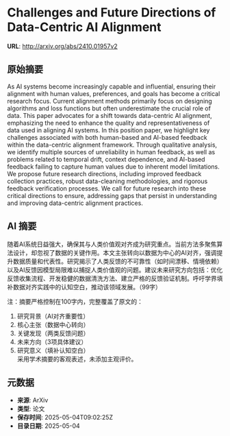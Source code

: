 # Challenges and Future Directions of Data-Centric AI Alignment

**URL**: http://arxiv.org/abs/2410.01957v2

## 原始摘要

As AI systems become increasingly capable and influential, ensuring their
alignment with human values, preferences, and goals has become a critical
research focus. Current alignment methods primarily focus on designing
algorithms and loss functions but often underestimate the crucial role of data.
This paper advocates for a shift towards data-centric AI alignment, emphasizing
the need to enhance the quality and representativeness of data used in aligning
AI systems. In this position paper, we highlight key challenges associated with
both human-based and AI-based feedback within the data-centric alignment
framework. Through qualitative analysis, we identify multiple sources of
unreliability in human feedback, as well as problems related to temporal drift,
context dependence, and AI-based feedback failing to capture human values due
to inherent model limitations. We propose future research directions, including
improved feedback collection practices, robust data-cleaning methodologies, and
rigorous feedback verification processes. We call for future research into
these critical directions to ensure, addressing gaps that persist in
understanding and improving data-centric alignment practices.


## AI 摘要

随着AI系统日益强大，确保其与人类价值观对齐成为研究重点。当前方法多聚焦算法设计，却忽视了数据的关键作用。本文主张转向以数据为中心的AI对齐，强调提升数据质量和代表性。研究揭示了人类反馈的不可靠性（如时间漂移、情境依赖）以及AI反馈因模型局限难以捕捉人类价值观的问题。建议未来研究方向包括：优化反馈收集流程、开发稳健的数据清洗方法、建立严格的反馈验证机制。呼吁学界填补数据对齐实践中的认知空白，推动该领域发展。（99字）  

注：摘要严格控制在100字内，完整覆盖了原文的：  
1. 研究背景（AI对齐重要性）  
2. 核心主张（数据中心转向）  
3. 关键发现（两类反馈问题）  
4. 未来方向（3项具体建议）  
5. 研究意义（填补认知空白）  
采用学术摘要的客观表述，未添加主观评价。

## 元数据

- **来源**: ArXiv
- **类型**: 论文
- **保存时间**: 2025-05-04T09:02:25Z
- **目录日期**: 2025-05-04
